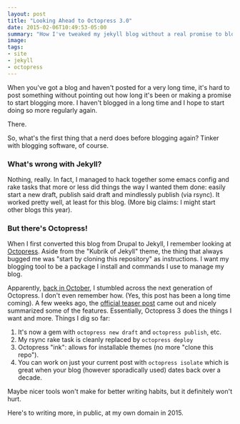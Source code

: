 ```yaml
---
layout: post
title: "Looking Ahead to Octopress 3.0"
date: 2015-02-06T10:49:53-05:00
summary: "How I've tweaked my jekyll blog without a real promise to blog more."
image:
tags:
- site
- jekyll
- octopress
---
```


When you've got a blog and haven't posted for a very long time, it's hard to post something without pointing out how long it's been or making a promise to start blogging more. I haven't blogged in a long time and I hope to start doing so more regularly again.

There.

So, what's the first thing that a nerd does before blogging again? Tinker with blogging software, of course.

### What's wrong with Jekyll?

Nothing, really. In fact, I managed to hack together some emacs config and rake tasks that more or less did things the way I wanted them done: easily start a new draft, publish said draft and mindlessly publish (via rsync). It worked pretty well, at least for this blog. (More big claims: I might start other blogs this year).

### But there's Octopress!

When I first converted this blog from Drupal to Jekyll, I remember looking at [Octopress](http://octopress.org/). Aside from the "Kubrik of Jekyll" theme, the thing that always bugged me was "start by cloning this repository" as instructions.  I want my blogging tool to be a package I install and commands I use to manage my blog.

Apparently, [back in October](https://github.com/walkah/walkah.net/commit/9e50301564d5530eb3fc1e740bcd1320b8c4f184), I stumbled across the next generation of Octopress. I don't even remember how. (Yes, this post has been a long time coming). A few weeks ago, the [official teaser post](http://octopress.org/2015/01/15/octopress-3.0-is-coming/) came out and nicely summarized some of the features. Essentially, Octopress 3 does the things I want and more. Things I dig so far:

1. It's now a gem with `octopress new draft` and `octopress publish`, etc.
1. My rsync rake task is cleanly replaced by `octopress deploy`
1. Octopress "ink": allows for installable themes (no more "clone this repo").
1. You can work on just your current post with `octopress isolate` which is great when your blog (however sporadically used) dates back over a decade.

Maybe nicer tools won't make for better writing habits, but it definitely won't hurt.

Here's to writing more, in public, at my own domain in 2015.
